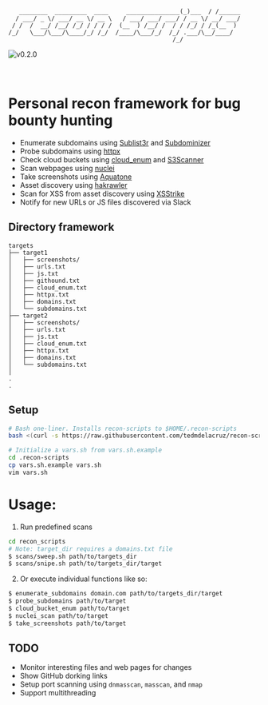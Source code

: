 ```
   ________  _________  ____     _______________(_)___  / /______
  / ___/ _ \/ ___/ __ \/ __ \   / ___/ ___/ ___/ / __ \/ __/ ___/
 / /  /  __/ /__/ /_/ / / / /  (__  ) /__/ /  / / /_/ / /_(__  ) 
/_/   \___/\___/\____/_/ /_/  /____/\___/_/  /_/ .___/\__/____/  
                                              /_/                
```

![v0.2.0](https://img.shields.io/badge/version-0.2.0-brightgreen?style=for-the-badge&logo=python)
                                                                                                     
# Personal recon framework for bug bounty hunting

- Enumerate subdomains using [Sublist3r](https://github.com/aboul3la/Sublist3r) and [Subdominizer](https://github.com/nsonaniya2010/SubDomainizer)
- Probe subdomains using [httpx](https://github.com/projectdiscovery/httpx)
- Check cloud buckets using [cloud_enum](https://github.com/initstring/cloud_enum) and [S3Scanner](https://github.com/OWASP/Amass)
- Scan webpages using [nuclei](https://github.com/projectdiscovery/nuclei)
- Take screenshots using [Aquatone](https://github.com/michenriksen/aquatone)
- Asset discovery using [hakrawler](https://github.com/hakluke/hakrawler) 
- Scan for XSS from asset discovery using [XSStrike](https://github.com/s0md3v/XSStrike)
- Notify for new URLs or JS files discovered via Slack

## Directory framework

```
targets
├── target1
│   ├── screenshots/
│   ├── urls.txt
│   ├── js.txt
│   ├── githound.txt
│   ├── cloud_enum.txt
│   ├── httpx.txt
│   ├── domains.txt
│   └── subdomains.txt
├── target2
│   ├── screenshots/
│   ├── urls.txt
│   ├── js.txt
│   ├── cloud_enum.txt
│   ├── httpx.txt
│   ├── domains.txt
│   └── subdomains.txt
│
.
.
```

## Setup

```sh
# Bash one-liner. Installs recon-scripts to $HOME/.recon-scripts
bash <(curl -s https://raw.githubusercontent.com/tedmdelacruz/recon-scripts/master/configure)

# Initialize a vars.sh from vars.sh.example
cd .recon-scripts
cp vars.sh.example vars.sh
vim vars.sh
```

# Usage:
1. Run predefined scans
```sh
cd recon_scripts
# Note: target_dir requires a domains.txt file
$ scans/sweep.sh path/to/targets_dir
$ scans/snipe.sh path/to/targets_dir/target
```

2. Or execute individual functions like so:
```sh
$ enumerate_subdomains domain.com path/to/targets_dir/target
$ probe_subdomains path/to/target
$ cloud_bucket_enum path/to/target
$ nuclei_scan path/to/target
$ take_screenshots path/to/target
```

## TODO
- Monitor interesting files and web pages for changes
- Show GitHub dorking links
- Setup port scanning using `dnmasscan`, `masscan`, and `nmap`
- Support multithreading
